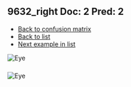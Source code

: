 ## 9632_right Doc: 2 Pred: 2
- [Back to confusion matrix](https://github.com/juliandewit/kaggle_retinopathy/blob/master/matrix.md)
- [Back to list](https://github.com/juliandewit/kaggle_retinopathy/blob/master/lists/22/list.md)
- [Next example in list](https://github.com/juliandewit/kaggle_retinopathy/blob/master/lists/22/96/9680_right.md)

![Eye](https://retinopaty.blob.core.windows.net/size1024/9632_right_2.jpeg)

### 

![Eye]()
